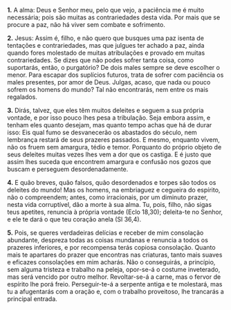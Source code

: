 **1.** A alma: Deus e Senhor meu, pelo que vejo, a paciência me é muito necessária; pois são muitas as contrariedades desta vida. Por mais que se procure a paz, não há viver sem combate e sofrimento.

**2.** Jesus: Assim é, filho, e não quero que busques uma paz isenta de tentações e contrariedades, mas que julgues ter achado a paz, ainda quando fores molestado de muitas atribulações e provado em muitas contrariedades. Se dizes que não podes sofrer tanta coisa, como suportarás, então, o purgatório? De dois males sempre se deve escolher o menor. Para escapar dos suplícios futuros, trata de sofrer com paciência os males presentes, por amor de Deus. Julgas, acaso, que nada ou pouco sofrem os homens do mundo? Tal não encontrarás, nem entre os mais regalados.

**3.** Dirás, talvez, que eles têm muitos deleites e seguem a sua própria vontade, e por isso pouco lhes pesa a tribulação. Seja embora assim, e tenham eles quanto desejam, mas quanto tempo achas que há de durar isso: Eis qual fumo se desvanecerão os abastados do século, nem lembrança restará de seus prazeres passados. E mesmo, enquanto vivem, não os fruem sem amargura, tédio e temor. Porquanto do próprio objeto de seus deleites muitas vezes lhes vem a dor que os castiga. E é justo que assim lhes suceda que encontrem amargura e confusão nos gozos que buscam e perseguem desordenadamente.

**4.** E quão breves, quão falsos, quão desordenados e torpes são todos os deleites do mundo! Mas os homens, na embriaguez e cegueira do espírito, não o compreendem; antes, como irracionais, por um diminuto prazer, nesta vida corruptível, dão a morte à sua alma. Tu, pois, filho, não sigas teus apetites, renuncia à própria vontade (Eclo 18,30); deleita-te no Senhor, e ele te dará o que teu coração anela (Sl 36,4).

**5.** Pois, se queres verdadeiras delícias e receber de mim consolação abundante, despreza todas as coisas mundanas e renuncia a todos os prazeres inferiores, e por recompensa terás copiosa consolação. Quanto mais te apartares do prazer que encontras nas criaturas, tanto mais suaves e eficazes consolações em mim acharás. Não o conseguirás, a princípio, sem alguma tristeza e trabalho na peleja, opor-se-á o costume inveterado, mas será vencido por outro melhor. Revoltar-se-á a carne, mas o fervor de espírito lhe porá freio. Perseguir-te-á a serpente antiga e te molestará, mas tu a afugentarás com a oração e, com o trabalho proveitoso, lhe trancarás a principal entrada.

